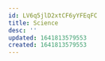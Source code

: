 ```yaml
---
id: LV6q5jlD2xtCF6yYFEqFC
title: Science
desc: ''
updated: 1641813579553
created: 1641813579553
---
```


